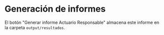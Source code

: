 # Generación de informes

El botón "Generar informe Actuario Responsable" almacena este informe en la carpeta `output/resultados`.
